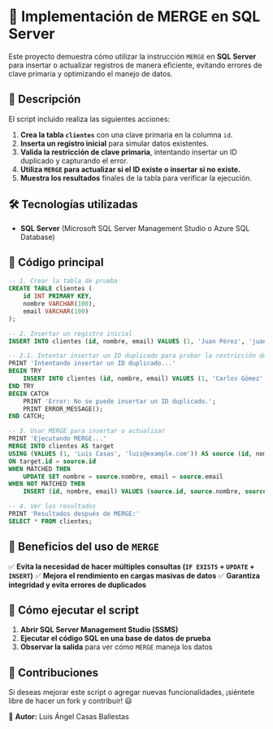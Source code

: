 # 🚀 Implementación de MERGE en SQL Server

Este proyecto demuestra cómo utilizar la instrucción `MERGE` en **SQL Server** para insertar o actualizar registros de manera eficiente, evitando errores de clave primaria y optimizando el manejo de datos.

## 📌 Descripción
El script incluido realiza las siguientes acciones:
1. **Crea la tabla `clientes`** con una clave primaria en la columna `id`.
2. **Inserta un registro inicial** para simular datos existentes.
3. **Valida la restricción de clave primaria**, intentando insertar un ID duplicado y capturando el error.
4. **Utiliza `MERGE` para actualizar si el ID existe o insertar si no existe.**
5. **Muestra los resultados** finales de la tabla para verificar la ejecución.

## 🛠️ Tecnologías utilizadas
- **SQL Server** (Microsoft SQL Server Management Studio o Azure SQL Database)

## 📜 Código principal
```sql
-- 1. Crear la tabla de prueba
CREATE TABLE clientes (
    id INT PRIMARY KEY,
    nombre VARCHAR(100),
    email VARCHAR(100)
);

-- 2. Insertar un registro inicial
INSERT INTO clientes (id, nombre, email) VALUES (1, 'Juan Pérez', 'juan@example.com');

-- 2.1. Intentar insertar un ID duplicado para probar la restricción de clave primaria
PRINT 'Intentando insertar un ID duplicado...'
BEGIN TRY
    INSERT INTO clientes (id, nombre, email) VALUES (1, 'Carlos Gómez', 'carlos@example.com');
END TRY
BEGIN CATCH
    PRINT 'Error: No se puede insertar un ID duplicado.';
    PRINT ERROR_MESSAGE();
END CATCH;

-- 3. Usar MERGE para insertar o actualizar
PRINT 'Ejecutando MERGE...'
MERGE INTO clientes AS target
USING (VALUES (1, 'Luis Casas', 'luis@example.com')) AS source (id, nombre, email)
ON target.id = source.id
WHEN MATCHED THEN
    UPDATE SET nombre = source.nombre, email = source.email
WHEN NOT MATCHED THEN
    INSERT (id, nombre, email) VALUES (source.id, source.nombre, source.email);

-- 4. Ver los resultados
PRINT 'Resultados después de MERGE:'
SELECT * FROM clientes;
```

## 🎯 Beneficios del uso de `MERGE`
✅ **Evita la necesidad de hacer múltiples consultas (`IF EXISTS` + `UPDATE` + `INSERT`)**
✅ **Mejora el rendimiento en cargas masivas de datos**
✅ **Garantiza integridad y evita errores de duplicados**

## 🚀 Cómo ejecutar el script
1. **Abrir SQL Server Management Studio (SSMS)**
2. **Ejecutar el código SQL en una base de datos de prueba**
3. **Observar la salida** para ver cómo `MERGE` maneja los datos

## 📢 Contribuciones
Si deseas mejorar este script o agregar nuevas funcionalidades, ¡siéntete libre de hacer un fork y contribuir! 😃

📌 **Autor:** Luis Ángel Casas Ballestas

